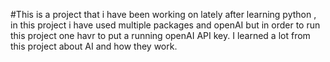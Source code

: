 #This is a project that i have been working on lately after learning python , in this project i have used multiple packages and openAI but in order to run this project one havr to put a running openAI API key. I learned a lot from this project about AI and how they work.
